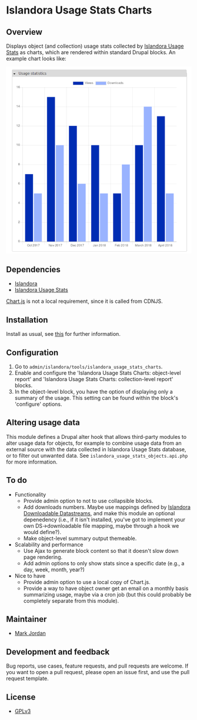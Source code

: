 # Islandora Usage Stats Charts

## Overview

Displays object (and collection) usage stats collected by [Islandora Usage Stats](https://github.com/Islandora/islandora_usage_stats) as charts, which are rendered within standard Drupal blocks. An example chart looks like:

![Example chart](usage_stats_example.png)

## Dependencies

* [Islandora](https://github.com/Islandora/islandora)
* [Islandora Usage Stats](https://github.com/Islandora/islandora_usage_stats)

[Chart.js](http://www.chartjs.org/) is not a local requirement, since it is called from CDNJS.

## Installation

Install as usual, see [this](https://drupal.org/documentation/install/modules-themes/modules-7) for further information.

## Configuration

1. Go to `admin/islandora/tools/islandora_usage_stats_charts`.
1. Enable and configure the 'Islandora Usage Stats Charts: object-level report' and 'Islandora Usage Stats Charts: collection-level report' blocks.
1. In the object-level block, you have the option of displaying only a summary of the usage. This setting can be found within the block's 'configure' options.

## Altering usage data

This module defines a Drupal alter hook that allows third-party modules to alter usage data for objects, for example to combine usage data from an external source with the data collected in Islandora Usage Stats database, or to filter out unwanted data. See `islandora_usage_stats_objects.api.php` for more information.

## To do

* Functionality
  * Provide admin option to not to use collapsible blocks.
  * Add downloads numbers. Maybe use mappings defined by [Islandora Downloadable Datastreams](https://github.com/bondjimbond/islandora_downloadable_datastreams), and make this module an optional depenedency (i.e., if it isn't installed, you've got to implement your own DS->downloadable file mapping, maybe through a hook we would define?).
  * Make object-level summary output themeable.
* Scalability and performance
  * Use Ajax to generate block content so that it doesn't slow down page rendering.
  * Add admin options to only show stats since a specific date (e.g., a day, week, month, year?)
* Nice to have
  * Provide admin option to use a local copy of Chart.js.
  * Provide a way to have object owner get an email on a monthly basis summarizing usage, maybe via a cron job (but this could probably be completely separate from this module).

## Maintainer

* [Mark Jordan](https://github.com/mjordan)

## Development and feedback

Bug reports, use cases, feature requests, and pull requests are welcome. If you want to open a pull request, please open an issue first, and use the pull request template.

## License

* [GPLv3](http://www.gnu.org/licenses/gpl-3.0.txt)
